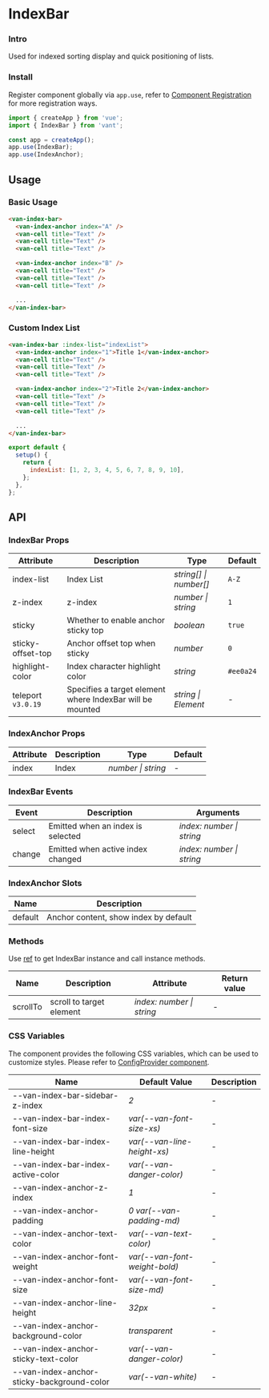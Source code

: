 # IndexBar

### Intro

Used for indexed sorting display and quick positioning of lists.

### Install

Register component globally via `app.use`, refer to [Component Registration](#/en-US/advanced-usage#zu-jian-zhu-ce) for more registration ways.

```js
import { createApp } from 'vue';
import { IndexBar } from 'vant';

const app = createApp();
app.use(IndexBar);
app.use(IndexAnchor);
```

## Usage

### Basic Usage

```html
<van-index-bar>
  <van-index-anchor index="A" />
  <van-cell title="Text" />
  <van-cell title="Text" />
  <van-cell title="Text" />

  <van-index-anchor index="B" />
  <van-cell title="Text" />
  <van-cell title="Text" />
  <van-cell title="Text" />

  ...
</van-index-bar>
```

### Custom Index List

```html
<van-index-bar :index-list="indexList">
  <van-index-anchor index="1">Title 1</van-index-anchor>
  <van-cell title="Text" />
  <van-cell title="Text" />
  <van-cell title="Text" />

  <van-index-anchor index="2">Title 2</van-index-anchor>
  <van-cell title="Text" />
  <van-cell title="Text" />
  <van-cell title="Text" />

  ...
</van-index-bar>
```

```js
export default {
  setup() {
    return {
      indexList: [1, 2, 3, 4, 5, 6, 7, 8, 9, 10],
    };
  },
};
```

## API

### IndexBar Props

| Attribute | Description | Type | Default |
| --- | --- | --- | --- |
| index-list | Index List | _string[] \| number[]_ | `A-Z` |
| z-index | z-index | _number \| string_ | `1` |
| sticky | Whether to enable anchor sticky top | _boolean_ | `true` |
| sticky-offset-top | Anchor offset top when sticky | _number_ | `0` |
| highlight-color | Index character highlight color | _string_ | `#ee0a24` | - |
| teleport `v3.0.19` | Specifies a target element where IndexBar will be mounted | _string \| Element_ | - |

### IndexAnchor Props

| Attribute | Description | Type               | Default |
| --------- | ----------- | ------------------ | ------- |
| index     | Index       | _number \| string_ | -       |

### IndexBar Events

| Event  | Description                       | Arguments                 |
| ------ | --------------------------------- | ------------------------- |
| select | Emitted when an index is selected | _index: number \| string_ |
| change | Emitted when active index changed | _index: number \| string_ |

### IndexAnchor Slots

| Name    | Description                           |
| ------- | ------------------------------------- |
| default | Anchor content, show index by default |

### Methods

Use [ref](https://v3.vuejs.org/guide/component-template-refs.html) to get IndexBar instance and call instance methods.

| Name | Description | Attribute | Return value |
| --- | --- | --- | --- |
| scrollTo | scroll to target element | _index: number \| string_ | - |

### CSS Variables

The component provides the following CSS variables, which can be used to customize styles. Please refer to [ConfigProvider component](#/en-US/config-provider).

| Name | Default Value | Description |
| --- | --- | --- |
| --van-index-bar-sidebar-z-index | _2_ | - |
| --van-index-bar-index-font-size | _var(--van-font-size-xs)_ | - |
| --van-index-bar-index-line-height | _var(--van-line-height-xs)_ | - |
| --van-index-bar-index-active-color | _var(--van-danger-color)_ | - |
| --van-index-anchor-z-index | _1_ | - |
| --van-index-anchor-padding | _0 var(--van-padding-md)_ | - |
| --van-index-anchor-text-color | _var(--van-text-color)_ | - |
| --van-index-anchor-font-weight | _var(--van-font-weight-bold)_ | - |
| --van-index-anchor-font-size | _var(--van-font-size-md)_ | - |
| --van-index-anchor-line-height | _32px_ | - |
| --van-index-anchor-background-color | _transparent_ | - |
| --van-index-anchor-sticky-text-color | _var(--van-danger-color)_ | - |
| --van-index-anchor-sticky-background-color | _var(--van-white)_ | - |
